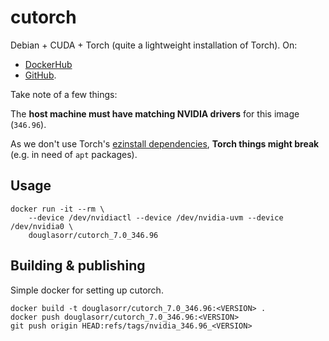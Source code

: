 # cutorch

Debian + CUDA + Torch (quite a lightweight installation of Torch). On:

 - [DockerHub](https://hub.docker.com/r/douglasorr/cutorch_7.0_346.96/)
 - [GitHub](https://github.com/DouglasOrr/CutorchDocker).

Take note of a few things:

The **host machine must have matching NVIDIA drivers** for this image (`346.96`).

As we don't use Torch's [ezinstall dependencies](https://github.com/torch/ezinstall/blob/master/install-deps), **Torch things might break** (e.g. in need of `apt` packages).

## Usage

    docker run -it --rm \
        --device /dev/nvidiactl --device /dev/nvidia-uvm --device /dev/nvidia0 \
        douglasorr/cutorch_7.0_346.96

## Building & publishing

Simple docker for setting up cutorch.

    docker build -t douglasorr/cutorch_7.0_346.96:<VERSION> .
    docker push douglasorr/cutorch_7.0_346.96:<VERSION>
    git push origin HEAD:refs/tags/nvidia_346.96_<VERSION>
